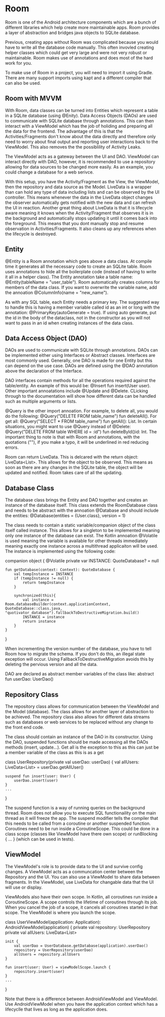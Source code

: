 # Room

Room is one of the Android architecture components which are a bunch of different libraries which help create more maintainable apps. Room provides a layer of abstraction and bridges java objects to SQLite database.

Previous, creating apps without Room was complicated because you would have to write all the database code manually. This often invovled creating helper classes which could get very large and were not very robust or maintainable. Room makes use of annotations and does most of the hard work for you.

To make use of Room in a project, you will need to import it using Gradle. There are many support imports using kapt and a different compiler that can also be used.

## Room with MVVM

With Room, data classes can be turned into Entities which represent a table in a SQLite database (using @Enity). Data Access Objects (DAOs) are used to communicate with SQLite database through annotations. This can then interact with a ViewModel which has the job of holiding and preparing all the data for the frontend. The advantage of this is that the Activities/Fragments don't know about the data directly and therefore only need to worry about final output and reporting user interactions back to the ViewModel. This also removes the the possiblility of Activity Leaks.

The ViewModel acts as a gateway between the UI and DAO. ViewModel can interact directly with DAO, however, it is recommended to use a repository allowing for data sources to be changed more easily. As an example, you could change a database for a web serivce. 

With this setup, you have the Activity/Fragment as the View, the ViewModel, then the repository and data source as the Model. LiveData is a wrapper than can hold any type of data including lists and can be observed by the UI controller. This means whenever the data in the LiveData object changes the observer automatically gets notified with the new data and can refresh the UI in reaction. Another great thing about LiveData is that it is lifecycle aware meaning it knows when the Activity/Fragment that observes it is in the background and automatically stops updating it until it comes back into the foreground. This means that you dont manually stop and resume observation in Activities/Fragments. It also cleans up any references when the lifecycle is destroyed.

## Entity

@Entity is a Room annotation which goes above a data class. At compile time it generates all the necessary code to create an SQLite table. Room uses annotations to hide all the boilerplate code (instead of having to write it all in a helper class). The Entity annotation take a table name: @Entity(tableName = "user_table"). Room automatically creates columns for members of the data class. If you want to overwrite the variable name, add the annoation @ColumnInfo(name = "new_name").

As with any SQL table, each Entity needs a primary key. The suggested way to handle this is having a member variable called id as an int or long with the annotation: @PrimaryKey(autoGenerate = true). If using auto generate, put the id in the body of the dataclass, not in the constructor as you will not want to pass in an id when creating instances of the data class.

## Data Access Object (DAO)

DAOs are used to communicate with SQLite through annotations. DAOs can be implemented either using Interfaces or Abstract classes. Interfaces are most commonly used. Generally, one DAO is made for one Entity but this can depend on the use case. DAOs are defined using the @DAO annotation above the declaration of the Interface.

DAO interfaces contain methods for all the operations required against the table/entity. An example of this would be: @Insert fun insert(User user). Other important annoatations include @Update and @Delete. CLicking through to the documentation will show how different data can be handled such as multiple arguments or lists.

@Query is the other import annoation. For example, to delete all, you would do the following: @Query("DELETE FROM table_name") fun deleteAll(). For get all: @Query("SELECT * FROM table_name") fun getAll(): List<String>. In certain situations, you might want to use @Query instead of @Delete: @Query("DELETE FROM table WHERE id = :id") fun deleteById()id: Int. The important thing to note is that with Room and annotations, with the quotations (""), if you make a typo, it will be underlined in red reducing errors. 

Room can return LiveData. This is delcared with the return object: LiveData<List<Object>>. This allows for the object to be observed. This means as soon as there are any changes in the SQLite table, the object will be updated and notified. Room takes care of all the updating.

## Database Class

The database class brings the Entity and DAO together and creates an instance of the database itself. This class extends the RoomDatabase class and needs to be abstract with the annoation @Database and should include the entities: @Database(entities = {User.class}, version = 1)

The class needs to contain a static variable/companion object of the class itself called instance. This allows for a singleton to be implemented meaning only one instance of the database can exist. The Kotlin annoation @Volatile is used meaning the variable is available for other threads immediately meaning exactly one instance across a multithread applicaiton will be used. The instance is implemented using the following code:

companion object {
    @Volatile
    private var INSTANCE: QuoteDatabase? = null

    fun getDatabase(context: Context): QuoteDatabase {
        val tempInstance = INSTANCE
        if (tempInstance != null) {
            return tempInstance
        }

        synchronized(this){
            val instance = Room.databaseBuilder(context.applicationContext, QuoteDatabase::class.java, "quotivator_database").fallbackToDestructiveMigration.build()
            INSTANCE = instance
            return instance
        }
    }
}

When incrementing the version number of the database, you have to tell Room how to migrate the schema. If you don't do this, an illegal state exception will occur. Using FallbackToDestructiveMigration avoids this by deleting the pervious version and all the data.

DAO are declared as abstract member variables of the class like: abstract fun userDao: UserDao()

## Repository Class

The repository class allows for communication between the ViewModel and the Model (database). The class allows for another layer of abstraction to be achieved. The repository class also allows for different data streams such as databases or web services to be replaced without any change to the front end code.

The class should contain an instance of the DAO in its constructor. Using the DAO, suspended functions should be made accessing all the DAOs methods (insert, update...). Get all is the exception to this as this can just be a member variable of the class as this is as a get

class UserRepository(private val userDao: userDao) {
    val allUsers: LiveData<List<User>> = userDao.getAllUser()

    suspend fun insert(user: User) {
        userDao.insert(user)
    }
    ...
}

The suspend function is a way of running queries on the background thread. Room does not allow you to execute SQL functionaility on the main thread as it will freeze the app. The suspend modifier tells the compiler that this needs to be called from a coroutine or another suspended function. Coroutines need to be run inside a CoroutineScope. This could be done in a class scope (classes like ViewModel have there own scope) or runBlocking { ... } (which can be used in tests). 

## ViewModel

The ViewModel's role is to provide data to the UI and survive config changes. A ViewModel acts as a communcation center between the Repository and the UI. You can also use a ViewModel to share data between fragments. In the ViewModel, use LiveData for changable data that the UI will use or display.

ViewModels also have their own scope. In Kotlin, all coroutines run inside a CoroutineScope. A scope controls the lifetime of coroutines through its job. When you cancel the job of a scope, it cancels all coroutines started in that scope. The ViewModel is where you launch the scope.

class UserViewModel(application: Application): AndroidViewModel(application) {
    private val repository: UserRepository
    private val allUsers: LiveData<List<User>>

    init {
        val userDao = UserDatabase.getDatabase(application).userDao()
        repository = UserRepository(userDao)
        allUsers = repository.allUsers
    }

    fun insert(user: User) = viewModelScope.launch {
        repository.insert(user)
    }
    ...
}

Note that there is a difference between AndroidViewModel and ViewModel. Use AndroidViewModel when you have the application context which has a lifecyclle that lives as long as the application does.